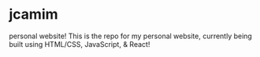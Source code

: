 # jcamim
personal website!
This is the repo for my personal website, currently being built using HTML/CSS, JavaScript, & React!
